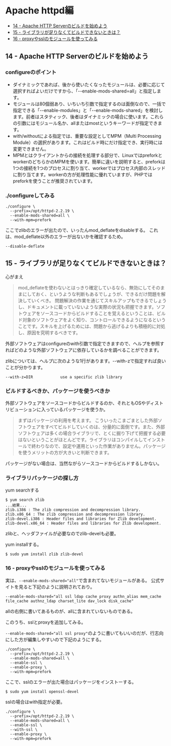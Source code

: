 # Apache httpd編

* [14 - Apache HTTP Serverのビルドを始めよう](http://www.atmarkit.co.jp/ait/articles/1107/15/news124.html)
* [15 - ライブラリが足りなくてビルドできないときは？](http://www.atmarkit.co.jp/ait/articles/1107/22/news142.html)
* [16 - proxyやsslのモジュールを使ってみる](http://www.atmarkit.co.jp/ait/articles/1107/29/news121.html)

## 14 - Apache HTTP Serverのビルドを始めよう
### configureのポイント

* ダイナミックであれば、後から使いたくなったモジュールは、必要に応じて選択すればよいだけですから、「--enable-mods-shared=all」と指定します。
* モジュールは80個弱あり、いちいち引数で指定するのは面倒なので、一括で指定できる「--enable-modules」と「--enable-mods-shared」を検討します。前者はスタティック、後者はダイナミックの場合に使います。これらの引数にはモジュール名か、allまたはmostというキーワードが指定できます。
* with/withoutによる指定では、重要な設定としてMPM（Multi Processing Module）の選択があります。これはビルド時にだけ指定でき、実行時には変更できません。
* MPMとはクライアントからの接続を処理する部分で、LinuxではpreforkとworkerのどちらかのMPMを使います。簡単に違いを説明すると、preforkは1つの接続を1つのプロセスに割り当て、workerではプロセス内部のスレッドに割り当てます。workerの方が処理性能に優れていますが、PHPではpreforkを使うことが推奨されています。

### ./configureしてみる
```
./configure \
  --prefix=/opt/httpd-2.2.19 \
  --enable-mods-shared=all \
  --with-mpm=prefork
```
ここでzlibのエラーが出たので、いったんmod_deflateをdisableする。
これは、mod_deflate以外のエラーが出ないかを確認するため。

```
--disable-deflate
```

## 15 - ライブラリが足りなくてビルドできないときは？

心がまえ

> mod_deflateを使わないとはっきり確定しているなら、無効にしてそのままにしておく、というような判断もあるでしょうが、できるだけ問題を解決していくべき。
> 問題解決の作業を通じてスキルアップもできるでしょうし、ドキュメントに載っていないような実際の状況も把握できます。ソフトウェアをソースコードからビルドすることを覚えるということは、ビルド対象のソフトウェアをよく知り、コントロールできるようになるということです。スキルを上げるためには、問題から逃げるよりも積極的に対処し、原因を究明するべきです。

外部ソフトウェアはconfigureのwith引数で指定できますので、ヘルプを参照すればどのような外部ソフトウェアに依存しているかを調べることができます。

zlibについては、ヘルプに次のような1行があります。--with-zで指定すれば良いことが分かります。

```
--with-z=DIR            use a specific zlib library
```

### ビルドするべきか、パッケージを使うべきか

外部ソフトウェアをソースコードからビルドするのか、それともOSやディストリビューションに入っているパッケージを使うか。

> まずはパッケージの利用を考えます。
> こういったこまごまとした外部ソフトウェアをすべてビルドしていくのは、分量的に面倒です。また、外部ソフトウェアは多くの場合ライブラリで、とくに掘り下げて把握する必要はないということがほとんどです。ライブラリはコンパイルしてインストールで終わりなので、設定や運用といった作業がありません。パッケージを使うメリットの方が大きいと判断できます。

パッケージがない場合は、当然ながらソースコードからビルドするしかない。

### ライブラリパッケージの探し方

yum searchする
```
$ yum search zlib
...結果...
zlib.i386 : The zlib compression and decompression library.
zlib.x86_64 : The zlib compression and decompression library.
zlib-devel.i386 : Header files and libraries for Zlib development.
zlib-devel.x86_64 : Header files and libraries for Zlib development.
```

zlibと、ヘッダファイルが必要なのでzlib-develも必要。

yum installする。

```
$ sudo yum install zlib zlib-devel
```

### 16 - proxyやsslのモジュールを使ってみる

実は、`--enable-mods-shared="all"`で含まれてないモジュールがある。
公式サイトを見ると下記のように説明されており。
```
--enable-mods-shared="all ssl ldap cache proxy authn_alias mem_cache file_cache authnz_ldap charset_lite dav_lock disk_cache"
```
allの右側に書いてあるものが、allに含まれていないものである。

このうち、sslとproxyを追加してみる。

`--enable-mods-shared="all ssl proxy"`のように書いてもいいのだが、行志向にした方が編集しやすいので下記のようにする。

```
./configure \
  --prefix=/opt/httpd-2.2.19 \
  --enable-mods-shared=all \
  --enable-ssl \
  --enable-proxy \
  --with-mpm=prefork
```

ここで、sslのエラーが出た場合はパッケージをインストーする。
```
$ sudo yum install openssl-devel
```

sslの場合はwith指定が必要。

```
./configure \
  --prefix=/opt/httpd-2.2.19 \
  --enable-mods-shared=all \
  --enable-ssl \
  --with-ssl \
  --enable-proxy \
  --with-mpm=prefork
```


